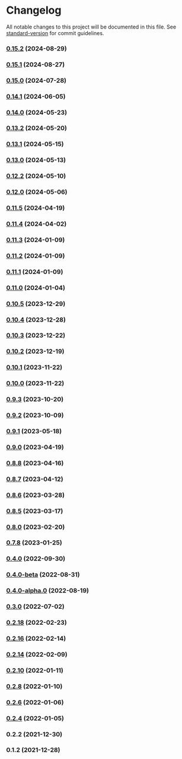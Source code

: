 # Changelog

All notable changes to this project will be documented in this file. See [standard-version](https://github.com/conventional-changelog/standard-version) for commit guidelines.

### [0.15.2](https://github.com/scanoss/scanoss.js/compare/v0.15.1...v0.15.2) (2024-08-29)

### [0.15.1](https://github.com/scanoss/scanoss.js/compare/v0.15.0...v0.15.1) (2024-08-27)

### [0.15.0](https://github.com/scanoss/scanoss.js/compare/v0.14.1...v0.15.0) (2024-07-28)

### [0.14.1](https://github.com/scanoss/scanoss.js/compare/v0.14.0...v0.14.1) (2024-06-05)

### [0.14.0](https://github.com/scanoss/scanoss.js/compare/v0.13.2...v0.14.0) (2024-05-23)

### [0.13.2](https://github.com/scanoss/scanoss.js/compare/v0.13.1...v0.13.2) (2024-05-20)

### [0.13.1](https://github.com/scanoss/scanoss.js/compare/v0.13.0...v0.13.1) (2024-05-15)

### [0.13.0](https://github.com/scanoss/scanoss.js/compare/v0.12.2...v0.13.0) (2024-05-13)

### [0.12.2](https://github.com/scanoss/scanoss.js/compare/v0.12.0...v0.12.2) (2024-05-10)

### [0.12.0](https://github.com/scanoss/scanoss.js/compare/v0.11.5...v0.12.0) (2024-05-06)

### [0.11.5](https://github.com/scanoss/scanoss.js/compare/v0.11.4...v0.11.5) (2024-04-19)

### [0.11.4](https://github.com/scanoss/scanoss.js/compare/v0.11.3...v0.11.4) (2024-04-02)

### [0.11.3](https://github.com/scanoss/scanoss.js/compare/v0.11.2...v0.11.3) (2024-01-09)

### [0.11.2](https://github.com/scanoss/scanoss.js/compare/v0.11.1...v0.11.2) (2024-01-09)

### [0.11.1](https://github.com/scanoss/scanoss.js/compare/v0.11.0...v0.11.1) (2024-01-09)

### [0.11.0](https://github.com/scanoss/scanoss.js/compare/v0.10.5...v0.11.0) (2024-01-04)

### [0.10.5](https://github.com/scanoss/scanoss.js/compare/v0.10.4...v0.10.5) (2023-12-29)

### [0.10.4](https://github.com/scanoss/scanoss.js/compare/v0.10.3...v0.10.4) (2023-12-28)

### [0.10.3](https://github.com/scanoss/scanoss.js/compare/v0.10.2...v0.10.3) (2023-12-22)

### [0.10.2](https://github.com/scanoss/scanoss.js/compare/v0.10.1...v0.10.2) (2023-12-19)

### [0.10.1](https://github.com/scanoss/scanoss.js/compare/v0.10.0...v0.10.1) (2023-11-22)

### [0.10.0](https://github.com/scanoss/scanoss.js/compare/v0.9.2...v0.10.0) (2023-11-22)

### [0.9.3](https://github.com/scanoss/scanoss.js/compare/v0.9.2...v0.9.3) (2023-10-20)

### [0.9.2](https://github.com/scanoss/scanoss.js/compare/v0.9.1...v0.9.2) (2023-10-09)

### [0.9.1](https://github.com/scanoss/scanoss.js/compare/v0.9.0...v0.9.1) (2023-05-18)

### [0.9.0](https://github.com/scanoss/scanoss.js/compare/v0.8.7...v0.9.0) (2023-04-19)

### [0.8.8](https://github.com/scanoss/scanoss.js/compare/v0.8.7...v0.8.8) (2023-04-16)

### [0.8.7](https://github.com/scanoss/scanoss.js/compare/v0.8.6...v0.8.7) (2023-04-12)

### [0.8.6](https://github.com/scanoss/scanoss.js/compare/v0.8.5...v0.8.6) (2023-03-28)

### [0.8.5](https://github.com/scanoss/scanoss.js/compare/v0.8.0...v0.8.5) (2023-03-17)

### [0.8.0](https://github.com/scanoss/scanoss.js/compare/v0.7.8...v0.8.0) (2023-02-20)

### [0.7.8](https://github.com/scanoss/scanoss.js/compare/v0.4.0...v0.7.8) (2023-01-25)

### [0.4.0](https://github.com/scanoss/scanoss.js/compare/v0.4.0-beta...v0.4.0) (2022-09-30)

### [0.4.0-beta](https://github.com/scanoss/scanoss.js/compare/v0.4.0-alpha.0...v0.4.0-beta) (2022-08-31)

### [0.4.0-alpha.0](https://github.com/scanoss/scanoss.js/compare/v0.3.0...v0.4.0-alpha.0) (2022-08-19)

### [0.3.0](https://github.com/scanoss/scanoss.js/compare/v0.2.18...v0.3.0) (2022-07-02)

### [0.2.18](https://github.com/scanoss/scanoss.js/compare/v0.2.16...v0.2.18) (2022-02-23)

### [0.2.16](https://github.com/scanoss/scanoss.js/compare/v0.2.14...v0.2.16) (2022-02-14)

### [0.2.14](https://github.com/scanoss/scanoss.js/compare/v0.2.10...v0.2.14) (2022-02-09)

### [0.2.10](https://github.com/scanoss/scanoss.js/compare/v0.2.8...v0.2.10) (2022-01-11)

### [0.2.8](https://github.com/scanoss/scanoss.js/compare/v0.2.6...v0.2.8) (2022-01-10)

### [0.2.6](https://github.com/scanoss/scanoss.js/compare/v0.2.4...v0.2.6) (2022-01-06)

### [0.2.4](https://github.com/scanoss/scanoss.js/compare/v0.2.2...v0.2.4) (2022-01-05)

### 0.2.2 (2021-12-30)

### 0.1.2 (2021-12-28)
